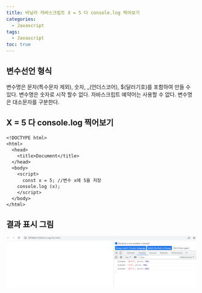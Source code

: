 ```yaml
---
title: 바닐라 자바스크립트 X = 5 다 console.log 찍어보기
categories:
  - Javascript
tags:
  - Javascript
toc: true
---
```

## 변수선언 형식

변수명은 문자(특수문자 제외), 숫자, _(언더스코어), $(달러기호)를 포함하여 만들 수 있다.
변수명은 숫자로 시작 할수 없다.
자바스크립트 예약어는 사용할 수 없다.
변수명은 대소문자를 구분한다.


## X = 5 다 console.log 찍어보기
```
<!DOCTYPE html>
<html>
  <head>
    <title>Document</title>
  </head>
  <body>
    <script>
      const x = 5; //변수 x에 5을 저장
    console.log (x);
    </script>
  </body>
</html>
```
## 결과 표시 그림
![img1](./images/../../../../assets/images/for1.png)

